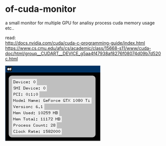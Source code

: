 # of-cuda-monitor

a small monitor for multiple GPU for analisy process cuda memory usage etc..

read:<br>
http://docs.nvidia.com/cuda/cuda-c-programming-guide/index.html<br>
https://www.cs.cmu.edu/afs/cs/academic/class/15668-s11/www/cuda-doc/html/group__CUDART__DEVICE_g5aa4f47938af8276f08074d09b7d520c.html<br>


![alt tag](https://github.com/kashimAstro/of-cuda-monitor/blob/master/1.png)
